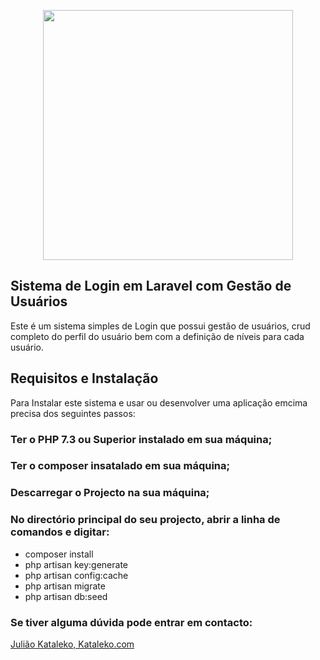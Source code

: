 <p align="center"><img src="https://res.cloudinary.com/dtfbvvkyp/image/upload/v1566331377/laravel-logolockup-cmyk-red.svg" width="400"></p>


## Sistema de Login em Laravel com Gestão de Usuários

Este é um sistema simples de Login que possui gestão de usuários, crud completo
do perfil do usuário bem com a definição de níveis para cada usuário.

## Requisitos e Instalação

Para Instalar este sistema e usar ou desenvolver uma aplicação emcima precisa dos seguintes passos:
### Ter o PHP 7.3 ou Superior instalado em sua máquina;
### Ter o composer insatalado em sua máquina;
### Descarregar o Projecto na sua máquina;
### No directório principal do seu projecto, abrir a linha de comandos e digitar:
- composer install
- php artisan key:generate
- php artisan config:cache
- php artisan migrate
- php artisan db:seed

### Se tiver alguma dúvida pode entrar em contacto:
<a href="http://www.kataleko.com/web/contact">Julião Kataleko, Kataleko.com</a>
